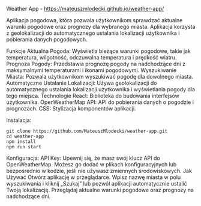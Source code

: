 Weather App - https://mateuszmlodecki.github.io/weather-app/

Aplikacja pogodowa, która pozwala użytkownikom sprawdzać aktualne warunki pogodowe oraz prognozy dla wybranego miasta. Aplikacja korzysta z geolokalizacji do automatycznego ustalania lokalizacji użytkownika i pobierania danych pogodowych.

Funkcje
Aktualna Pogoda: Wyświetla bieżące warunki pogodowe, takie jak temperatura, wilgotność, odczuwalna temperatura i prędkość wiatru.
Prognoza Pogody: Przedstawia prognozę pogody na nadchodzące dni z maksymalnymi temperaturami i ikonami pogodowymi.
Wyszukiwanie Miasta: Pozwala użytkownikom wyszukiwać pogodę dla dowolnego miasta.
Automatyczne Ustalanie Lokalizacji: Używa geolokalizacji do automatycznego ustalania lokalizacji użytkownika i wyświetlania pogody dla tego miejsca.
Technologie
React: Biblioteka do budowania interfejsów użytkownika.
OpenWeatherMap API: API do pobierania danych o pogodzie i prognozach.
CSS: Stylizacja komponentów aplikacji.

Instalacja:

```
git clone https://github.com/MateuszMlodecki/weather-app.git
cd weather-app
npm install
npm run start
```

Konfiguracja:
API Key: Upewnij się, że masz swój klucz API do OpenWeatherMap. Możesz go dodać w plikach konfiguracyjnych lub bezpośrednio w kodzie, jeśli nie używasz zmiennych środowiskowych.
Jak Używać
Otwórz aplikację w przeglądarce.
Wpisz nazwę miasta w polu wyszukiwania i kliknij „Szukaj” lub pozwól aplikacji automatycznie ustalić Twoją lokalizację.
Przeglądaj aktualne warunki pogodowe oraz prognozy na nadchodzące dni.
